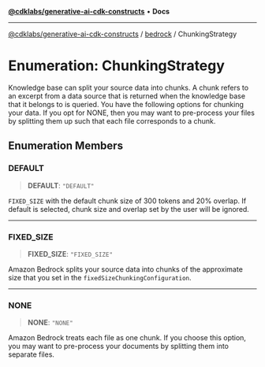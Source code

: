 [**@cdklabs/generative-ai-cdk-constructs**](../../../README.md) • **Docs**

***

[@cdklabs/generative-ai-cdk-constructs](../../../README.md) / [bedrock](../README.md) / ChunkingStrategy

# Enumeration: ChunkingStrategy

Knowledge base can split your source data into chunks. A chunk refers to an
excerpt from a data source that is returned when the knowledge base that it
belongs to is queried. You have the following options for chunking your
data. If you opt for NONE, then you may want to pre-process your files by
splitting them up such that each file corresponds to a chunk.

## Enumeration Members

### DEFAULT

> **DEFAULT**: `"DEFAULT"`

`FIXED_SIZE` with the default chunk size of 300 tokens and 20% overlap.
If default is selected, chunk size and overlap set by the user will be
ignored.

***

### FIXED\_SIZE

> **FIXED\_SIZE**: `"FIXED_SIZE"`

Amazon Bedrock splits your source data into chunks of the approximate size
that you set in the `fixedSizeChunkingConfiguration`.

***

### NONE

> **NONE**: `"NONE"`

Amazon Bedrock treats each file as one chunk. If you choose this option,
you may want to pre-process your documents by splitting them into separate
files.
